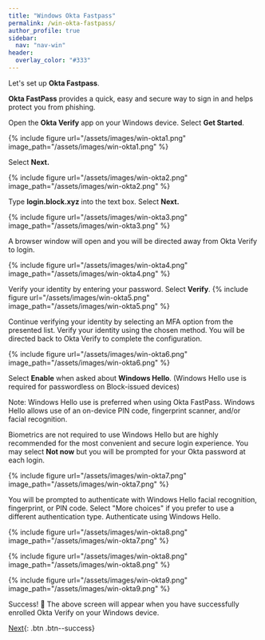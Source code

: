 ```yaml
---
title: "Windows Okta Fastpass"
permalink: /win-okta-fastpass/
author_profile: true
sidebar:
  nav: "nav-win"
header:
  overlay_color: "#333"
---
```


Let's set up __Okta Fastpass__. 

__Okta FastPass__ provides a quick, easy and secure way to sign in and helps protect you from phishing.


Open the __Okta Verify__ app on your Windows device. 
Select __Get Started__.

{% include figure url="/assets/images/win-okta1.png" image_path="/assets/images/win-okta1.png" %}

Select __Next.__

{% include figure url="/assets/images/win-okta2.png" image_path="/assets/images/win-okta2.png" %}

Type __login.block.xyz__ into the text box.
Select __Next.__

{% include figure url="/assets/images/win-okta3.png" image_path="/assets/images/win-okta3.png" %}


A browser window will open and you will be directed away from Okta Verify to login.

{% include figure url="/assets/images/win-okta4.png" image_path="/assets/images/win-okta4.png" %}


Verify your identity by entering your password.
Select __Verify__.
{% include figure url="/assets/images/win-okta5.png" image_path="/assets/images/win-okta5.png" %}


Continue verifying your identity by selecting an MFA option from the presented list.
Verify your identity using the chosen method.
You will be directed back to Okta Verify to complete the configuration.

{% include figure url="/assets/images/win-okta6.png" image_path="/assets/images/win-okta6.png" %}


Select __Enable__ when asked about __Windows Hello__. (Windows Hello use is required for passwordless on Block-issued devices)


Note: Windows Hello use is preferred when using Okta FastPass. Windows Hello allows use of an on-device PIN code, fingerprint scanner, and/or facial recognition. 

Biometrics are not required to use Windows Hello but are highly recommended for the most convenient and secure login experience. 
You may select __Not now__ but you will be prompted for your Okta password at each login.

{% include figure url="/assets/images/win-okta7.png" image_path="/assets/images/win-okta7.png" %}


You will be prompted to authenticate with Windows Hello facial recognition, fingerprint, or PIN code. Select "More choices" if you prefer to use a different authentication type. Authenticate using Windows Hello.

{% include figure url="/assets/images/win-okta8.png" image_path="/assets/images/win-okta7.png" %}


{% include figure url="/assets/images/win-okta8.png" image_path="/assets/images/win-okta8.png" %}

{% include figure url="/assets/images/win-okta9.png" image_path="/assets/images/win-okta9.png" %}

Success! 🎉 The above screen will appear when you have successfully enrolled Okta Verify on your Windows device.


[Next](/win-chrome){: .btn .btn--success} 




